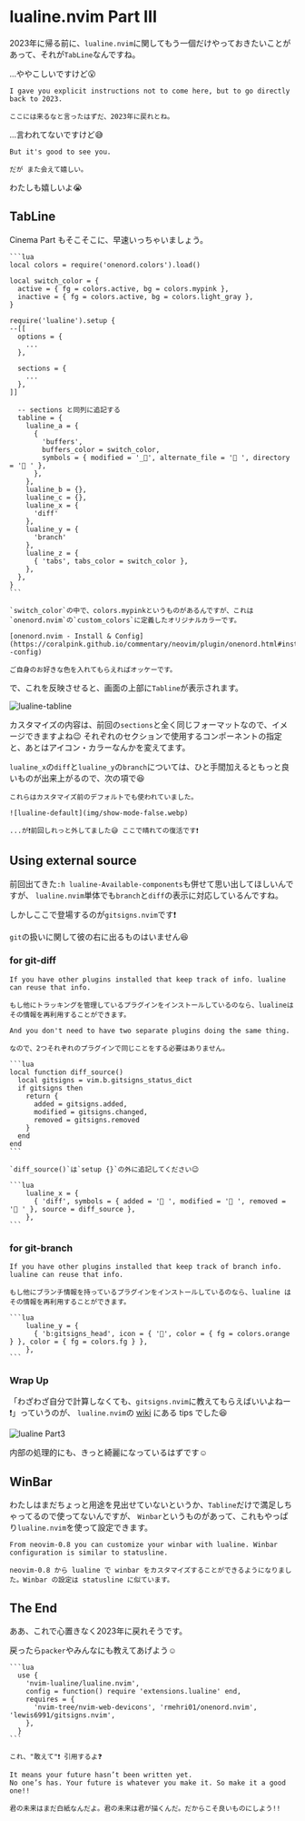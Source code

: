 # lualine.nvim Part Ⅲ

2023年に帰る前に、`lualine.nvim`に関してもう一個だけやっておきたいことがあって、それが`TabLine`なんですね。

...ややこしいですけど😮

```admonish note title=""
I gave you explicit instructions not to come here, but to go directly back to 2023.

ここには来るなと言ったはずだ、2023年に戻れとね。
```

...言われてないですけど😅

```admonish note title=""
But it's good to see you.

だが また会えて嬉しい。
```

わたしも嬉しいよ😭

## TabLine

Cinema Part もそこそこに、早速いっちゃいましょう。

~~~admonish example title="extension/lualine.lua"
```lua
local colors = require('onenord.colors').load()

local switch_color = {
  active = { fg = colors.active, bg = colors.mypink },
  inactive = { fg = colors.active, bg = colors.light_gray },
}

require('lualine').setup {
--[[
  options = {
    ...
  },

  sections = {
    ...
  },
]]

  -- sections と同列に追記する
  tabline = {
    lualine_a = {
      {
        'buffers',
        buffers_color = switch_color,
        symbols = { modified = '_', alternate_file = ' ', directory = ' ' },
      },
    },
    lualine_b = {},
    lualine_c = {},
    lualine_x = {
      'diff'
    },
    lualine_y = {
      'branch'
    },
    lualine_z = {
      { 'tabs', tabs_color = switch_color },
    },
  },
}
```
~~~

```admonish note
`switch_color`の中で、colors.mypinkというものがあるんですが、これは`onenord.nvim`の`custom_colors`に定義したオリジナルカラーです。

[onenord.nvim - Install & Config](https://coralpink.github.io/commentary/neovim/plugin/onenord.html#install--config)

ご自身のお好きな色を入れてもらえればオッケーです。
```

で、これを反映させると、画面の上部に`Tabline`が表示されます。

![lualine-tabline](img/lualine-tabline.webp)

カスタマイズの内容は、前回の`sections`と全く同じフォーマットなので、イメージできますよね😉
それぞれのセクションで使用するコンポーネントの指定と、あとはアイコン・カラーなんかを変えてます。

`lualine_x`の`diff`と`lualine_y`の`branch`については、ひと手間加えるともっと良いものが出来上がるので、次の項で😆

```admonish note
これらはカスタマイズ前のデフォルトでも使われていました。

![lualine-default](img/show-mode-false.webp)

...が❗前回しれっと外してました😅 ここで晴れての復活です❗
```

## Using external source

前回出てきた`:h lualine-Available-components`も併せて思い出してほしいんですが、
`lualine.nvim`単体でも`branch`と`diff`の表示に対応しているんですね。

しかしここで登場するのが`gitsigns.nvim`です❗

`git`の扱いに関して彼の右に出るものはいません😆

### for git-diff

~~~admonish info title="[Using external source for diff](https://github.com/nvim-lualine/lualine.nvim/wiki/Component-snippets#using-external-source-for-diff)"
If you have other plugins installed that keep track of info. lualine can reuse that info.

もし他にトラッキングを管理しているプラグインをインストールしているのなら、lualineはその情報を再利用することができます。

And you don't need to have two separate plugins doing the same thing.

なので、2つそれぞれのプラグインで同じことをする必要はありません。

```lua
local function diff_source()
  local gitsigns = vim.b.gitsigns_status_dict
  if gitsigns then
    return {
      added = gitsigns.added,
      modified = gitsigns.changed,
      removed = gitsigns.removed
    }
  end
end
```
~~~

```admonish note
`diff_source()`は`setup {}`の外に追記してください😉
```

~~~admonish example title="extensions/lualine.nvim"
```lua
    lualine_x = {
      { 'diff', symbols = { added = ' ', modified = ' ', removed = ' ' }, source = diff_source },
    },
```
~~~

### for git-branch
~~~admonish info title="[Using external source for branch](https://github.com/nvim-lualine/lualine.nvim/wiki/Component-snippets#using-external-source-for-branch)"
If you have other plugins installed that keep track of branch info. lualine can reuse that info.

もし他にブランチ情報を持っているプラグインをインストールしているのなら、lualine はその情報を再利用することができます。
~~~

~~~admonish example title="extensions/lualine.nvim"
```lua
    lualine_y = {
      { 'b:gitsigns_head', icon = { '', color = { fg = colors.orange } }, color = { fg = colors.fg } },
    },
```
~~~

### Wrap Up

「わざわざ自分で計算しなくても、`gitsigns.nvim`に教えてもらえばいいよねー❗」っていうのが、
`lualine.nvim`の [wiki](https://github.com/nvim-lualine/lualine.nvim/wiki) にある tips でした😆

![lualine Part3](img/lualine-part3-complete.webp)

内部の処理的にも、きっと綺麗になっているはずです☺️

## WinBar

わたしはまだちょっと用途を見出せていないというか、`Tabline`だけで満足しちゃってるので使ってないんですが、
`Winbar`というものがあって、これもやっぱり`lualine.nvim`を使って設定できます。

```admonish info title="[Winbar](https://github.com/nvim-lualine/lualine.nvim#winbar)"
From neovim-0.8 you can customize your winbar with lualine. Winbar configuration is similar to statusline.

neovim-0.8 から lualine で winbar をカスタマイズすることができるようになりました。Winbar の設定は statusline に似ています。
```

## The End

ああ、これで心置きなく2023年に戻れそうです。

戻ったら`packer`やみんなにも教えてあげよう☺️

~~~admonish example title="extensions/init.lua"
```lua
  use {
    'nvim-lualine/lualine.nvim',
    config = function() require 'extensions.lualine' end,
    requires = {
      'nvim-tree/nvim-web-devicons', 'rmehri01/onenord.nvim', 'lewis6991/gitsigns.nvim',
    },
  }
```
~~~

```admonish success title="Assemble"
これ、"敢えて"❗ 引用するよ❓
```

```admonish success title=""
It means your future hasn’t been written yet.
No one’s has. Your future is whatever you make it. So make it a good one!!

君の未来はまだ白紙なんだよ。君の未来は君が描くんだ。だからこそ良いものにしよう!!
```
